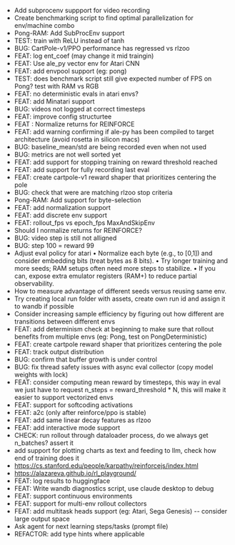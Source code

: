 
- Add subprocenv suppport for video recording
- Create benchmarking script to find optimal parallelization for env/machine combo
- Pong-RAM: Add SubProcEnv support
- TEST: train with ReLU instead of tanh
- BUG: CartPole-v1/PPO performance has regressed vs rlzoo
- FEAT: log ent_coef (may change it mid traingin)
- FEAT: Use ale_py vector env for Atari CNN
- FEAT: add envpool support (eg: pong)
- TEST: does benchmark script still give expected number of FPS on Pong? test with RAM vs RGB
- FEAT: no deterministic evals in atari envs?
- FEAT: add Minatari support
- BUG: videos not logged at correct timesteps
- FEAT: improve config structurtee
- FEAT : Normalize returns for REINFORCE
- FEAT: add warning confirming if ale-py has been compiled to target architecture (avoid rosetta in silicon macs)
- BUG: baseline_mean/std are being recorded even when not used
- BUG: metrics are not well sorted yet
- FEAT: add support for stopping training on reward threshold reached
- FEAT: add support for fully recording last eval
- FEAT: create cartpole-v1 reward shaper that prioritizes centering the pole
- BUG: check that were are matching rlzoo stop criteria
- Pong-RAM: Add support for byte-selection
- FEAT: add normalization support
- FEAT: add discrete env support
- FEAT: rollout_fps vs epoch_fps
MaxAndSkipEnv
- Should I normalize returns for REINFORCE?
- BUG: video step is still not alligned
- BUG: step 100 = reward 99
- Adjust eval policy for atari
	•	Normalize each byte (e.g., to [0,1]) and consider embedding bits (treat bytes as 8 bits).
	•	Try longer training and more seeds; RAM setups often need more steps to stabilize.
	•	If you can, expose extra emulator registers (RAM+) to reduce partial observability.
- How to measure advantage of different seeds versus reusing same env.
- Try creating local run folder with assets, create own run id and assign it to wandb if possible
- Consider increasing sample efficiency by figuring out how different are transitions between different envs
- FEAT: add determinism check at beginning to make sure that rollout benefits from multiple envs (eg: Pong, test on PongDeterministic)
- FEAT: create cartpole reward shaper that prioritizes centering the pole
- FEAT: track output distribution
- BUG: confirm that buffer growth is under control
- BUG: fix thread safety issues with async eval collector (copy model weights with lock)
- FEAT: consider computing mean reward by timesteps, this way in eval we just have to request n_steps = reward_threshold * N, this will make it easier to support vectorized envs
- FEAT: support for softcoding activations
- FEAT: a2c (only after reinforce/ppo is stable)
- FEAT: add same linear decay features as rlzoo
- FEAT: add interactive mode support
- CHECK: run rollout through dataloader process, do we always get n_batches? assert it 
- add support for plotting charts as text and feeding to llm, check how end of training does it
- https://cs.stanford.edu/people/karpathy/reinforcejs/index.html
- https://alazareva.github.io/rl_playground/
- FEAT: log results to huggingface
- FEAT: Write wandb diagnostics script, use claude desktop to debug
- FEAT: support continuous environments
- FEAT: support for multi-env rollout collectors
- FEAT: add multitask heads support (eg: Atari, Sega Genesis) -- consider large output space
- Ask agent for next learning steps/tasks (prompt file)
- REFACTOR: add type hints where applicable